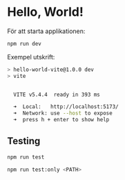 # Hello, World!

För att starta applikationen:

```bash
npm run dev
```

Exempel utskrift:

```bash
> hello-world-vite@1.0.0 dev
> vite


  VITE v5.4.4  ready in 393 ms

  ➜  Local:   http://localhost:5173/
  ➜  Network: use --host to expose
  ➜  press h + enter to show help
```

## Testing

```bash
npm run test
```

```bash
npm run test:only <PATH>
```
